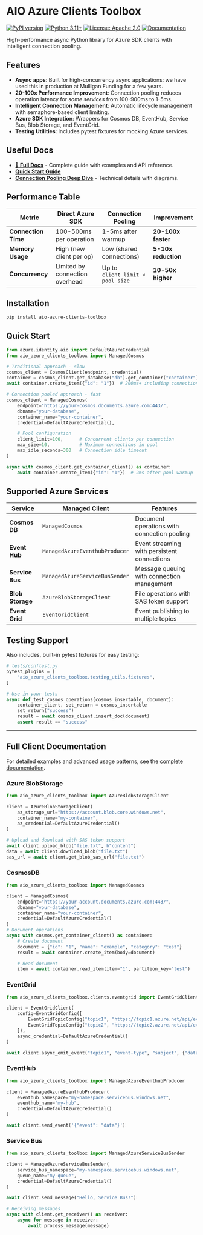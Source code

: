 # AIO Azure Clients Toolbox

[![PyPI version](https://badge.fury.io/py/aio-azure-clients-toolbox.svg)](https://badge.fury.io/py/aio-azure-clients-toolbox)
[![Python 3.11+](https://img.shields.io/badge/python-3.11+-blue.svg)](https://www.python.org/downloads/)
[![License: Apache 2.0](https://img.shields.io/badge/License-MIT-yellow.svg)](https://opensource.org/licenses/MIT)
[![Documentation](https://img.shields.io/badge/docs-github--pages-blue.svg)](https://mulliganfunding.github.io/aio-azure-clients-toolbox/)

High-performance async Python library for Azure SDK clients with intelligent connection pooling.

## Features

- **Async apps**: Built for high-concurrency async applications: we have used this in production at Mulligan Funding for a few years.
- **20-100x Performance Improvement**: Connection pooling reduces operation latency for *some services* from 100-900ms to 1-5ms.
- **Intelligent Connection Management**: Automatic lifecycle management with semaphore-based client limiting.
- **Azure SDK Integration**: Wrappers for Cosmos DB, EventHub, Service Bus, Blob Storage, and EventGrid.
- **Testing Utilities**: Includes pytest fixtures for mocking Azure services.

## Useful Docs

- **[📖 Full Docs](https://mulliganfunding.github.io/aio-azure-clients-toolbox/)** - Complete guide with examples and API reference.
- **[Quick Start Guide](https://mulliganfunding.github.io/aio-azure-clients-toolbox/installation/)**
- **[Connection Pooling Deep Dive](https://mulliganfunding.github.io/aio-azure-clients-toolbox/connection-pooling/)** - Technical details with diagrams.

## Performance Table

| Metric | Direct Azure SDK | Connection Pooling | Improvement |
|--------|------------------|-------------------|-------------|
| **Connection Time** | 100-500ms per operation | 1-5ms after warmup | **20-100x faster** |
| **Memory Usage** | High (new client per op) | Low (shared connections) | **5-10x reduction** |
| **Concurrency** | Limited by connection overhead | Up to `client_limit × pool_size` | **10-50x higher** |

## Installation

```bash
pip install aio-azure-clients-toolbox
```

## Quick Start

```python
from azure.identity.aio import DefaultAzureCredential
from aio_azure_clients_toolbox import ManagedCosmos

# Traditional approach - slow
cosmos_client = CosmosClient(endpoint, credential)
container = cosmos_client.get_database("db").get_container("container")
await container.create_item({"id": "1"})  # 200ms+ including connection setup

# Connection pooled approach - fast
cosmos_client = ManagedCosmos(
    endpoint="https://your-cosmos.documents.azure.com:443/",
    dbname="your-database",
    container_name="your-container",
    credential=DefaultAzureCredential(),

    # Pool configuration
    client_limit=100,      # Concurrent clients per connection
    max_size=10,           # Maximum connections in pool
    max_idle_seconds=300   # Connection idle timeout
)

async with cosmos_client.get_container_client() as container:
    await container.create_item({"id": "1"})  # 2ms after pool warmup
```

## Supported Azure Services

| Service | Managed Client | Features |
|---------|----------------|----------|
| **Cosmos DB** | `ManagedCosmos` | Document operations with connection pooling |
| **Event Hub** | `ManagedAzureEventhubProducer` | Event streaming with persistent connections |
| **Service Bus** | `ManagedAzureServiceBusSender` | Message queuing with connection management |
| **Blob Storage** | `AzureBlobStorageClient` | File operations with SAS token support |
| **Event Grid** | `EventGridClient` | Event publishing to multiple topics |


## Testing Support

Also includes, built-in pytest fixtures for easy testing:

```python
# tests/conftest.py
pytest_plugins = [
    "aio_azure_clients_toolbox.testing_utils.fixtures",
]

# Use in your tests
async def test_cosmos_operations(cosmos_insertable, document):
    container_client, set_return = cosmos_insertable
    set_return("success")
    result = await cosmos_client.insert_doc(document)
    assert result == "success"
```

---

## Full Client Documentation

For detailed examples and advanced usage patterns, see the [complete documentation](https://mulliganfunding.github.io/aio-azure-clients-toolbox/).

### Azure BlobStorage

```python
from aio_azure_clients_toolbox import AzureBlobStorageClient

client = AzureBlobStorageClient(
    az_storage_url="https://account.blob.core.windows.net",
    container_name="my-container",
    az_credential=DefaultAzureCredential()
)

# Upload and download with SAS token support
await client.upload_blob("file.txt", b"content")
data = await client.download_blob("file.txt")
sas_url = await client.get_blob_sas_url("file.txt")
```

### CosmosDB

```python
from aio_azure_clients_toolbox import ManagedCosmos

client = ManagedCosmos(
    endpoint="https://your-account.documents.azure.com:443/",
    dbname="your-database",
    container_name="your-container",
    credential=DefaultAzureCredential()
)
# Document operations
async with cosmos.get_container_client() as container:
    # Create document
    document = {"id": "1", "name": "example", "category": "test"}
    result = await container.create_item(body=document)

    # Read document
    item = await container.read_item(item="1", partition_key="test")
```

### EventGrid

```python
from aio_azure_clients_toolbox.clients.eventgrid import EventGridClient, EventGridConfig

client = EventGridClient(
    config=EventGridConfig([
        EventGridTopicConfig("topic1", "https://topic1.azure.net/api/event"),
        EventGridTopicConfig("topic2", "https://topic2.azure.net/api/event"),
    ]),
    async_credential=DefaultAzureCredential()
)

await client.async_emit_event("topic1", "event-type", "subject", {"data": "value"})
```

### EventHub

```python
from aio_azure_clients_toolbox import ManagedAzureEventhubProducer

client = ManagedAzureEventhubProducer(
    eventhub_namespace="my-namespace.servicebus.windows.net",
    eventhub_name="my-hub",
    credential=DefaultAzureCredential()
)

await client.send_event('{"event": "data"}')
```

### Service Bus

```python
from aio_azure_clients_toolbox import ManagedAzureServiceBusSender

client = ManagedAzureServiceBusSender(
    service_bus_namespace="my-namespace.servicebus.windows.net",
    queue_name="my-queue",
    credential=DefaultAzureCredential()
)

await client.send_message("Hello, Service Bus!")

# Receiving messages
async with client.get_receiver() as receiver:
    async for message in receiver:
        await process_message(message)

